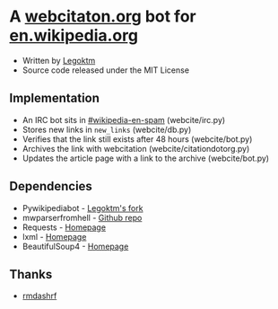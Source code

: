 A [webcitaton.org](http://webcitation.org) bot for [en.wikipedia.org](http://en.wikipedia.org)
===================
* Written by [Legoktm](http://en.wikipedia.org/wiki/User:Legoktm)
* Source code released under the MIT License

Implementation
---------
* An IRC bot sits in [#wikipedia-en-spam](irc://irc.freenode.net/#wikipedia-en-spam) (webcite/irc.py)
* Stores new links in `new_links` (webcite/db.py)
* Verifies that the link still exists after 48 hours (webcite/bot.py)
* Archives the link with webcitation (webcite/citationdotorg.py)
* Updates the article page with a link to the archive (webcite/bot.py)

Dependencies
---------
* Pywikipediabot - [Legoktm's fork](https://github.com/legoktm/pywikipedia-rewrite)
* mwparserfromhell - [Github repo](https://github.com/earwig/mwparserfromhell)
* Requests - [Homepage](http://docs.python-requests.org/en/latest/index.html)
* lxml - [Homepage](http://lxml.de/)
* BeautifulSoup4 - [Homepage](http://www.crummy.com/software/BeautifulSoup/)

Thanks
---------
* [rmdashrf](https://github.com/rmdashrf)